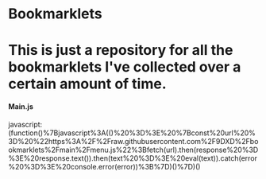 # Bookmarklets
This is just a repository for all the bookmarklets I've collected over a certain amount of time.
======
#### Main.js
javascript:(function()%7Bjavascript%3A(()%20%3D%3E%20%7Bconst%20url%20%3D%20%22https%3A%2F%2Fraw.githubusercontent.com%2F9DXD%2Fbookmarklets%2Fmain%2Fmenu.js%22%3Bfetch(url).then(response%20%3D%3E%20response.text()).then(text%20%3D%3E%20eval(text)).catch(error%20%3D%3E%20console.error(error))%3B%7D)()%7D)()
